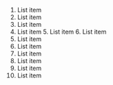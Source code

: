   1. List item
 2. List item
 3. List item
4. List item
   5. List item
    6. List item
  7. List item
 8. List item
   9. List item
 10. List item
   11. List item
 12. List item
